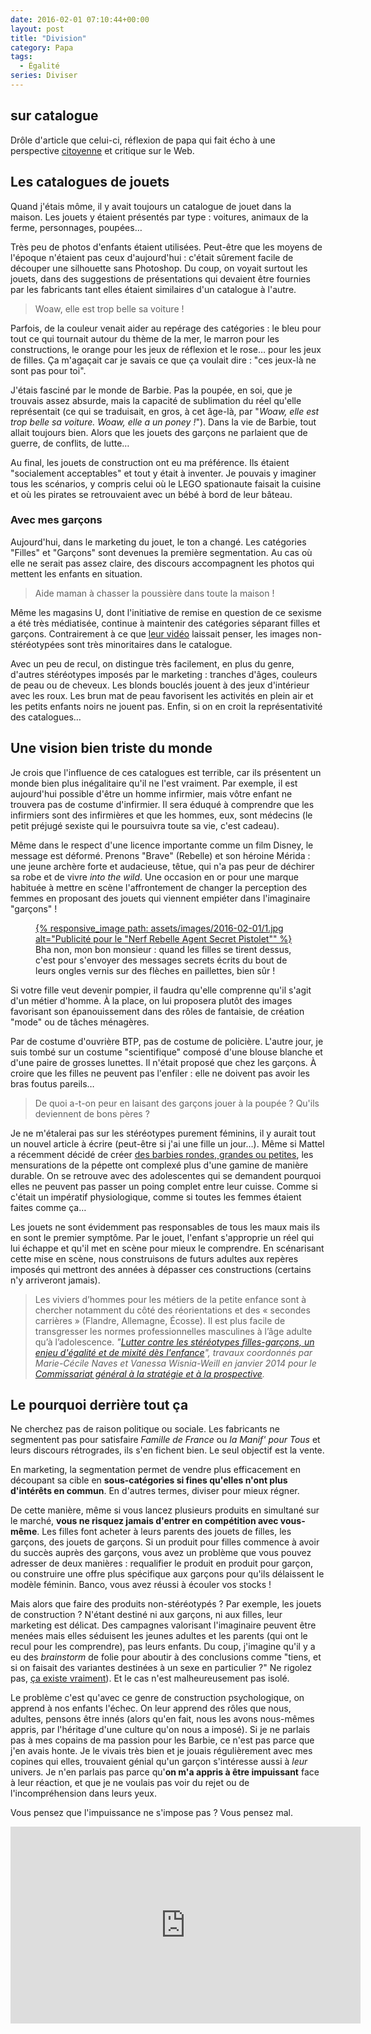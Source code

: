 ```yaml
---
date: 2016-02-01 07:10:44+00:00
layout: post
title: "Division"
category: Papa
tags:
  - Égalité
series: Diviser
---
```


## sur catalogue

Drôle d'article que celui-ci, réflexion de papa qui fait écho à une perspective [citoyenne](/2016/02/marketing-politique/ "Marketing Politique") et critique sur le Web.

<!-- more -->

## Les catalogues de jouets

Quand j'étais môme, il y avait toujours un catalogue de jouet dans la maison. Les jouets y étaient présentés par type : voitures, animaux de la ferme, personnages, poupées…

Très peu de photos d'enfants étaient utilisées. Peut-être que les moyens de l'époque n'étaient pas ceux d'aujourd'hui : c'était sûrement facile de découper une silhouette sans Photoshop. Du coup, on voyait surtout les jouets, dans des suggestions de présentations qui devaient être fournies par les fabricants tant elles étaient similaires d'un catalogue à l'autre.

> Woaw, elle est trop belle sa voiture !

Parfois, de la couleur venait aider au repérage des catégories : le bleu pour tout ce qui tournait autour du thème de la mer, le marron pour les constructions, le orange pour les jeux de réflexion et le rose… pour les jeux de filles. Ça m'agaçait car je savais ce que ça voulait dire : "ces jeux-là ne sont pas pour toi".

J'étais fasciné par le monde de Barbie. Pas la poupée, en soi, que je trouvais assez absurde, mais la capacité de sublimation du réel qu'elle représentait (ce qui se traduisait, en gros, à cet âge-là, par "_Woaw, elle est trop belle sa voiture. Woaw, elle a un poney !_"). Dans la vie de Barbie, tout allait toujours bien. Alors que les jouets des garçons ne parlaient que de guerre, de conflits, de lutte…

Au final, les jouets de construction ont eu ma préférence. Ils étaient "socialement acceptables" et tout y était à inventer. Je pouvais y imaginer tous les scénarios, y compris celui où le LEGO spationaute faisait la cuisine et où les pirates se retrouvaient avec un bébé à bord de leur bâteau.

### Avec mes garçons

Aujourd'hui, dans le marketing du jouet, le ton a changé. Les catégories "Filles" et "Garçons" sont devenues la première segmentation. Au cas où elle ne serait pas assez claire, des discours accompagnent les photos qui mettent les enfants en situation.

> Aide maman à chasser la poussière dans toute la maison !

Même les magasins U, dont l'initiative de remise en question de ce sexisme a été très médiatisée, continue à maintenir des catégories séparant filles et garçons. Contrairement à ce que [leur vidéo](/2015/12/quirks-mode/) laissait penser, les images non-stéréotypées sont très minoritaires dans le catalogue.

Avec un peu de recul, on distingue très facilement, en plus du genre, d'autres stéréotypes imposés par le marketing : tranches d'âges, couleurs de peau ou de cheveux. Les blonds bouclés jouent à des jeux d'intérieur avec les roux. Les brun mat de peau favorisent les activités en plein air et les petits enfants noirs ne jouent pas. Enfin, si on en croit la représentativité des catalogues…

## Une vision bien triste du monde

Je crois que l'influence de ces catalogues est terrible, car ils présentent un monde bien plus inégalitaire qu'il ne l'est vraiment. Par exemple, il est aujourd'hui possible d'être un homme infirmier, mais vôtre enfant ne trouvera pas de costume d'infirmier. Il sera éduqué à comprendre que les infirmiers sont des infirmières et que les hommes, eux, sont médecins (le petit préjugé sexiste qui le poursuivra toute sa vie, c'est cadeau).

Même dans le respect d'une licence importante comme un film Disney, le message est déformé. Prenons "Brave" (Rebelle) et son héroine Mérida : une jeune archère forte et audacieuse, têtue, qui n'a pas peur de déchirer sa robe et de vivre <em lang="en">into the wild</em>. Une occasion en or pour une marque habituée à mettre en scène l'affrontement de changer la perception des femmes en proposant des jouets qui viennent empiéter dans l'imaginaire "garçons" !

<figure>
  <a data-featherlight="image" href="/assets/images/2016-02-01/1.jpg" title="Voir en plus grand">
      {% responsive_image path: assets/images/2016-02-01/1.jpg alt="Publicité pour le &quot;Nerf Rebelle Agent Secret Pistolet&quot;" %}
  </a>
  <figcaption>Bha non, mon bon monsieur : quand les filles se tirent dessus, c'est pour s'envoyer des messages secrets écrits du bout de leurs ongles vernis sur des flèches en paillettes, bien sûr !</figcaption>
</figure>

Si votre fille veut devenir pompier, il faudra qu'elle comprenne qu'il s'agit d'un métier d'homme. À la place, on lui proposera plutôt des images favorisant son épanouissement dans des rôles de fantaisie, de création "mode" ou de tâches ménagères.

Par de costume d'ouvrière BTP, pas de costume de policière. L'autre jour, je suis tombé sur un costume "scientifique" composé d'une blouse blanche et d'une paire de grosses lunettes. Il n'était proposé que chez les garçons. À croire que les filles ne peuvent pas l'enfiler : elle ne doivent pas avoir les bras foutus pareils…

> De quoi a-t-on peur en laisant des garçons jouer à la poupée ?
> Qu'ils deviennent de bons pères ?

Je ne m'étalerai pas sur les stéréotypes purement féminins, il y aurait tout un nouvel article à écrire (peut-être si j'ai une fille un jour…). Même si Mattel a récemment décidé de créer [des barbies rondes, grandes ou petites](http://time.com/barbie-new-body-cover-story/), les mensurations de la pépette ont complexé plus d'une gamine de manière durable. On se retrouve avec des adolescentes qui se demandent pourquoi elles ne peuvent pas passer un poing complet entre leur cuisse. Comme si c'était un impératif physiologique, comme si toutes les femmes étaient faites comme ça…

Les jouets ne sont évidemment pas responsables de tous les maux mais ils en sont le premier symptôme. Par le jouet, l'enfant s'approprie un réel qui lui échappe et qu'il met en scène pour mieux le comprendre. En scénarisant cette mise en scène, nous construisons de futurs adultes aux repères imposés qui mettront des années à dépasser ces constructions (certains n'y arriveront jamais).

> Les viviers d’hommes pour les métiers de la petite enfance sont à chercher notamment du côté des réorientations et des « secondes carrières » (Flandre, Allemagne, Écosse). Il est plus facile de transgresser les normes professionnelles masculines à l’âge adulte qu’à l’adolescence.
> <cite>"[Lutter contre les stéréotypes filles-garçons, un enjeu d'égalité et de mixité dès l'enfance](http://www.strategie.gouv.fr/sites/strategie.gouv.fr/files/archives/CGSP_Stereotypes_filles_garcons_web.pdf)", travaux coordonnés par Marie-Cécile Naves et Vanessa Wisnia-Weill en janvier 2014 pour le [Commissariat général à la stratégie et à la prospective](http://www.strategie.gouv.fr/).</cite>

## Le pourquoi derrière tout ça

Ne cherchez pas de raison politique ou sociale. Les fabricants ne segmentent pas pour satisfaire _Famille de France_ ou _la Manif' pour Tous_ et leurs discours rétrogrades, ils s'en fichent bien. Le seul objectif est la vente.

En marketing, la segmentation permet de vendre plus efficacement en découpant sa cible en **sous-catégories si fines qu'elles n'ont plus d'intérêts en commun**. En d'autres termes, diviser pour mieux régner.

De cette manière, même si vous lancez plusieurs produits en simultané sur le marché, **vous ne risquez jamais d'entrer en compétition avec vous-même**. Les filles font acheter à leurs parents des jouets de filles, les garçons, des jouets de garçons. Si un produit pour filles commence à avoir du succès auprès des garçons, vous avez un problème que vous pouvez adresser de deux manières : requalifier le produit en produit pour garçon, ou construire une offre plus spécifique aux garçons pour qu'ils délaissent le modèle féminin. Banco, vous avez réussi à écouler vos stocks !

Mais alors que faire des produits non-stéréotypés ? Par exemple, les jouets de construction ? N'étant destiné ni aux garçons, ni aux filles, leur marketing est délicat. Des campagnes valorisant l'imaginaire peuvent être menées mais elles séduisent les jeunes adultes et les parents (qui ont le recul pour les comprendre), pas leurs enfants. Du coup, j'imagine qu'il y a eu des <em lang="en">brainstorm</em> de folie pour aboutir à des conclusions comme "tiens, et si on faisait des variantes destinées à un sexe en particulier ?" Ne rigolez pas, [ça existe vraiment](http://shop.lego.com/fr-FR/Friends)). Et le cas n'est malheureusement pas isolé.

Le problème c'est qu'avec ce genre de construction psychologique, on apprend à nos enfants l'échec. On leur apprend des rôles que nous, adultes, pensons être innés (alors qu'en fait, nous les avons nous-mêmes appris, par l'héritage d'une culture qu'on nous a imposé). Si je ne parlais pas à mes copains de ma passion pour les Barbie, ce n'est pas parce que j'en avais honte. Je le vivais très bien et je jouais régulièrement avec mes copines qui elles, trouvaient génial qu'un garçon s'intéresse aussi à _leur_ univers. Je n'en parlais pas parce qu'**on m'a appris à être impuissant** face à leur réaction, et que je ne voulais pas voir du rejet ou de l'incompréhension dans leurs yeux.

Vous pensez que l'impuissance ne s'impose pas ? Vous pensez mal.

<div class="videoWrapper">
  <iframe width="560" height="315" src="https://www.youtube.com/embed/j9I95BJsINc" frameborder="0" allowfullscreen></iframe>
</div>
